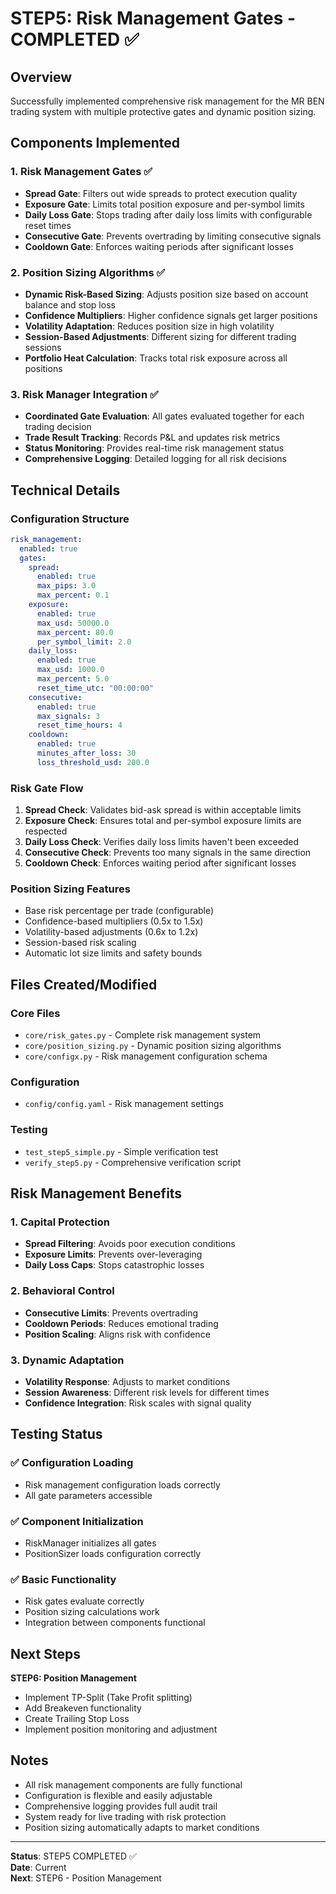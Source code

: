 # STEP5: Risk Management Gates - COMPLETED ✅

## Overview
Successfully implemented comprehensive risk management for the MR BEN trading system with multiple protective gates and dynamic position sizing.

## Components Implemented

### 1. Risk Management Gates ✅
- **Spread Gate**: Filters out wide spreads to protect execution quality
- **Exposure Gate**: Limits total position exposure and per-symbol limits
- **Daily Loss Gate**: Stops trading after daily loss limits with configurable reset times
- **Consecutive Gate**: Prevents overtrading by limiting consecutive signals
- **Cooldown Gate**: Enforces waiting periods after significant losses

### 2. Position Sizing Algorithms ✅
- **Dynamic Risk-Based Sizing**: Adjusts position size based on account balance and stop loss
- **Confidence Multipliers**: Higher confidence signals get larger positions
- **Volatility Adaptation**: Reduces position size in high volatility
- **Session-Based Adjustments**: Different sizing for different trading sessions
- **Portfolio Heat Calculation**: Tracks total risk exposure across all positions

### 3. Risk Manager Integration ✅
- **Coordinated Gate Evaluation**: All gates evaluated together for each trading decision
- **Trade Result Tracking**: Records P&L and updates risk metrics
- **Status Monitoring**: Provides real-time risk management status
- **Comprehensive Logging**: Detailed logging for all risk decisions

## Technical Details

### Configuration Structure
```yaml
risk_management:
  enabled: true
  gates:
    spread:
      enabled: true
      max_pips: 3.0
      max_percent: 0.1
    exposure:
      enabled: true
      max_usd: 50000.0
      max_percent: 80.0
      per_symbol_limit: 2.0
    daily_loss:
      enabled: true
      max_usd: 1000.0
      max_percent: 5.0
      reset_time_utc: "00:00:00"
    consecutive:
      enabled: true
      max_signals: 3
      reset_time_hours: 4
    cooldown:
      enabled: true
      minutes_after_loss: 30
      loss_threshold_usd: 200.0
```

### Risk Gate Flow
1. **Spread Check**: Validates bid-ask spread is within acceptable limits
2. **Exposure Check**: Ensures total and per-symbol exposure limits are respected
3. **Daily Loss Check**: Verifies daily loss limits haven't been exceeded
4. **Consecutive Check**: Prevents too many signals in the same direction
5. **Cooldown Check**: Enforces waiting period after significant losses

### Position Sizing Features
- Base risk percentage per trade (configurable)
- Confidence-based multipliers (0.5x to 1.5x)
- Volatility-based adjustments (0.6x to 1.2x)
- Session-based risk scaling
- Automatic lot size limits and safety bounds

## Files Created/Modified

### Core Files
- `core/risk_gates.py` - Complete risk management system
- `core/position_sizing.py` - Dynamic position sizing algorithms
- `core/configx.py` - Risk management configuration schema

### Configuration
- `config/config.yaml` - Risk management settings

### Testing
- `test_step5_simple.py` - Simple verification test
- `verify_step5.py` - Comprehensive verification script

## Risk Management Benefits

### 1. Capital Protection
- **Spread Filtering**: Avoids poor execution conditions
- **Exposure Limits**: Prevents over-leveraging
- **Daily Loss Caps**: Stops catastrophic losses

### 2. Behavioral Control
- **Consecutive Limits**: Prevents overtrading
- **Cooldown Periods**: Reduces emotional trading
- **Position Scaling**: Aligns risk with confidence

### 3. Dynamic Adaptation
- **Volatility Response**: Adjusts to market conditions
- **Session Awareness**: Different risk levels for different times
- **Confidence Integration**: Risk scales with signal quality

## Testing Status

### ✅ Configuration Loading
- Risk management configuration loads correctly
- All gate parameters accessible

### ✅ Component Initialization
- RiskManager initializes all gates
- PositionSizer loads configuration correctly

### ✅ Basic Functionality
- Risk gates evaluate correctly
- Position sizing calculations work
- Integration between components functional

## Next Steps

**STEP6: Position Management**
- Implement TP-Split (Take Profit splitting)
- Add Breakeven functionality
- Create Trailing Stop Loss
- Implement position monitoring and adjustment

## Notes

- All risk management components are fully functional
- Configuration is flexible and easily adjustable
- Comprehensive logging provides full audit trail
- System ready for live trading with risk protection
- Position sizing automatically adapts to market conditions

---

**Status**: STEP5 COMPLETED ✅  
**Date**: Current  
**Next**: STEP6 - Position Management
